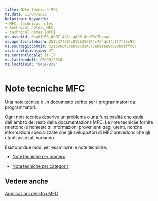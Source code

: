 ```yaml
---
title: Note tecniche MFC
ms.date: 11/04/2016
helpviewer_keywords:
- MFC, technical notes
- technical notes, MFC
- technical notes [MFC]
ms.assetid: 8aa01d66-0b07-4d0a-a080-4bb00c7baaac
ms.openlocfilehash: 251c37f687c0176256f74c7e4dc14cff7f25c99c
ms.sourcegitcommit: c21b05042debc97d14875e019ee9d698691ffc0b
ms.translationtype: MT
ms.contentlocale: it-IT
ms.lasthandoff: 06/09/2020
ms.locfileid: "84617932"
---
```

# <a name="mfc-technical-notes"></a>Note tecniche MFC

Una nota tecnica è un documento scritto per i programmatori dai programmatori.

Ogni nota tecnica descrive un problema o una funzionalità che esula dall'ambito del resto della documentazione MFC. Le note tecniche fornite riflettono le richieste di informazioni provenienti dagli utenti, nonché informazioni specializzate che gli sviluppatori di MFC prevedono che gli utenti avanzati vorranno.

Esistono due modi per esaminare le note tecniche:

- [Note tecniche per numero](technical-notes-by-number.md)

- [Note tecniche per categoria](technical-notes-by-category.md)

## <a name="see-also"></a>Vedere anche

[Applicazioni desktop MFC](mfc-desktop-applications.md)
